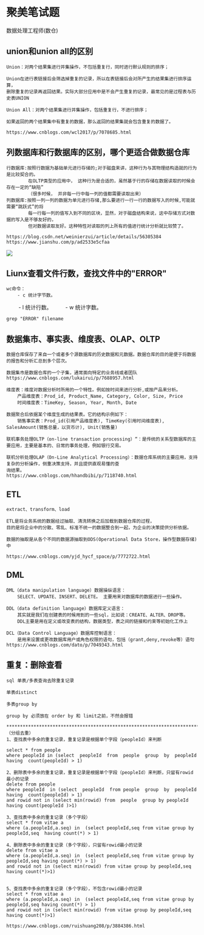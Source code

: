 # 聚美笔试题 #

数据处理工程师(数仓)

## union和union all的区别 ##

	Union：对两个结果集进行并集操作，不包括重复行，同时进行默认规则的排序；

	Union在进行表链接后会筛选掉重复的记录，所以在表链接后会对所产生的结果集进行排序运算，
	删除重复的记录再返回结果。实际大部分应用中是不会产生重复的记录，最常见的是过程表与历史表UNION

	Union All：对两个结果集进行并集操作，包括重复行，不进行排序；

    如果返回的两个结果集中有重复的数据，那么返回的结果集就会包含重复的数据了。

	https://www.cnblogs.com/wcl2017/p/7078685.html

## 列数据库和行数据库的区别，哪个更适合做数据仓库 ##

	行数据库:按照行数据为基础单元进行存储的;对于磁盘来讲，这种行为与其物理结构造就的行为是比较契合的。
			在OLTP类型的应用中， 这种行为是合适的，虽然基于行的存储在数据读取的时候会存在一定的“缺陷”
			（很多时候， 并非每一行中每一列的值都需要读取出来）
	列数据库:按照一列一列的数据为单元进行存储,那么要进行一行一行的数据写入的时候,可能就需要“跳跃式”的将
		    每一行每一列的值写入到不同的区块，显然，对于磁盘结构来说，这中存储方式对数据的写入是不够友好的，
			但对数据读取友好。这种特性对读取的列上所有的值进行统计分析就比较赞了。

	https://blog.csdn.net/weinierzui/article/details/56305384
	https://www.jianshu.com/p/ad2533e5cfaa
	
![](https://i.imgur.com/56TBXWG.png)

## Liunx查看文件行数，查找文件中的"ERROR" ##

	wc命令：
		- c 统计字节数。
　　		- l 统计行数。
　　		- w 统计字数。

	grep "ERROR" filename

## 数据集市、事实表、维度表、OLAP、OLTP ##

	数据仓库保存了来自一个或者多个源数据库的历史数据和元数据。数据仓库的目的是便于将数据的报告和分析汇总到多个层次。	

	数据集市是数据仓库的一个子集，通常面向特定的业务线或者团队
	https://www.cnblogs.com/lukairui/p/7688957.html

	维度表：维度对数据分析时所用的一个特性。例如按时间来进行分析,或按产品来分析。
		产品维度表：Prod_id, Product_Name, Category, Color, Size, Price
		时间维度表：TimeKey, Season, Year, Month, Date

	数据聚合后依据某个维度生成的结果表。它的结构示例如下：
		销售事实表：Prod_id(引用产品维度表), TimeKey(引用时间维度表), SalesAmount(销售总量，以货币计), Unit(销售量)

	联机事务处理OLTP（on-line transaction processing）“：是传统的关系型数据库的主要应用，主要是基本的、日常的事务处理，例如银行交易。
	
	联机分析处理OLAP（On-Line Analytical Processing）：数据仓库系统的主要应用，支持复杂的分析操作，侧重决策支持，并且提供直观易懂的查												询结果。 
	https://www.cnblogs.com/hhandbibi/p/7118740.html

## ETL ##

	extract、transform、load

	ETL是将业务系统的数据经过抽取、清洗转换之后加载到数据仓库的过程，
	目的是将企业中的分散、零乱、标准不统一的数据整合到一起，为企业的决策提供分析依据。

	数据的抽取是从各个不同的数据源抽取到ODS(Operational Data Store，操作型数据存储)中

	https://www.cnblogs.com/yjd_hycf_space/p/7772722.html

## DML ##

	DML（data manipulation language）数据操纵语言：
		SELECT、UPDATE、INSERT、DELETE。 主要用来对数据库的数据进行一些操作。

	DDL（data definition language）数据库定义语言：
		其实就是我们在创建表的时候用到的一些sql，比如说：CREATE、ALTER、DROP等。
		DDL主要是用在定义或改变表的结构，数据类型，表之间的链接和约束等初始化工作上

	DCL（Data Control Language）数据库控制语言：
		是用来设置或更改数据库用户或角色权限的语句，包括（grant,deny,revoke等）语句
	https://www.cnblogs.com/dato/p/7049343.html

## 重复：删除查看 ##

	sql 单表/多表查询去除重复记录

	单表distinct
	
	多表group by
	
	group by 必须放在 order by 和 limit之前，不然会报错
	
	************************************************************************************
	（分组去重）
	1、查找表中多余的重复记录，重复记录是根据单个字段（peopleId）来判断
	
	select * from people
	where peopleId in (select  peopleId  from  people  group  by  peopleId  having  count(peopleId) > 1)
	
	2、删除表中多余的重复记录，重复记录是根据单个字段（peopleId）来判断，只留有rowid最小的记录
	delete from people
	where peopleId  in (select  peopleId  from people  group  by  peopleId   having  count(peopleId) > 1)
	and rowid not in (select min(rowid) from  people  group by peopleId  having count(peopleId )>1)
	
	3、查找表中多余的重复记录（多个字段）
	select * from vitae a
	where (a.peopleId,a.seq) in  (select peopleId,seq from vitae group by peopleId,seq  having count(*) > 1)
	
	4、删除表中多余的重复记录（多个字段），只留有rowid最小的记录
	delete from vitae a
	where (a.peopleId,a.seq) in  (select peopleId,seq from vitae group by peopleId,seq having count(*) > 1)
	and rowid not in (select min(rowid) from vitae group by peopleId,seq having count(*)>1)
	
	
	5、查找表中多余的重复记录（多个字段），不包含rowid最小的记录
	select * from vitae a
	where (a.peopleId,a.seq) in  (select peopleId,seq from vitae group by peopleId,seq having count(*) > 1)
	and rowid not in (select min(rowid) from vitae group by peopleId,seq having count(*)>1)

	https://www.cnblogs.com/ruishuang208/p/3884386.html
